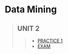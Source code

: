 # Data Mining

 >## UNIT 2
>> * [PRACTICE 1 ](https://github.com/pivonne/Mineria-de-datos/tree/Unid_2/Practice1)
>> * [EXAM ](https://github.com/pivonne/Mineria-de-datos/tree/Unid_2/Evaluation2)
